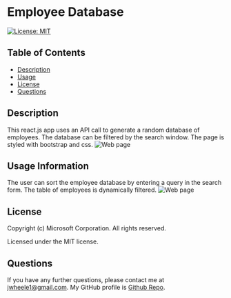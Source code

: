 # Employee Database
  [![License: MIT](https://img.shields.io/badge/License-MIT-yellow.svg)](https://opensource.org/licenses/MIT)
  ## Table of Contents
  * [Description](#Description)
  * [Usage](#Usage)
  * [License](#License)
  * [Questions](#Questions)
  ## Description
  This react.js app uses an API call to generate a random database of employees. The database can be filtered by the search window. The page is styled with bootstrap and css. 
  ![Web page](webpage_detail_1.png)
  ## Usage Information
  The user can sort the employee database by entering a query in the search form. The table of employees is dynamically filtered.
  ![Web page](webpage_detail_2.png)
  ## License
  Copyright (c) Microsoft Corporation. All rights reserved.
  
  Licensed under the MIT license.
  ## Questions
  If you have any further questions, please contact me at jwheele1@gmail.com.
  My GitHub profile is [Github Repo](https://github.com/jrtwheeler).

